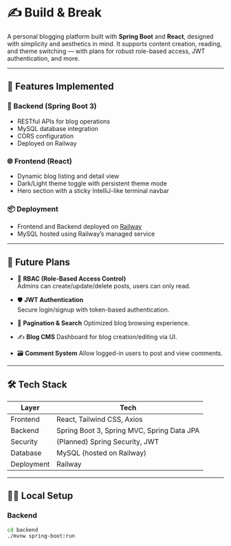 # ✍️ Build & Break

A personal blogging platform built with **Spring Boot** and **React**, designed with simplicity and aesthetics in mind. It supports content creation, reading, and theme switching — with plans for robust role-based access, JWT authentication, and more.

---

## 🚀 Features Implemented

### 🔧 Backend (Spring Boot 3)
- RESTful APIs for blog operations
- MySQL database integration
- CORS configuration
- Deployed on Railway

### 🌐 Frontend (React)
- Dynamic blog listing and detail view
- Dark/Light theme toggle with persistent theme mode
- Hero section with a sticky IntelliJ-like terminal navbar

### 📦 Deployment
- Frontend and Backend deployed on [Railway](https://railway.app)
- MySQL hosted using Railway’s managed service

---

## 📌 Future Plans

- 🔐 **RBAC (Role-Based Access Control)**  
  Admins can create/update/delete posts, users can only read.

- 🛡️ **JWT Authentication**  
  Secure login/signup with token-based authentication.

- 📄 **Pagination & Search**
  Optimized blog browsing experience.

- ✍️ **Blog CMS**
  Dashboard for blog creation/editing via UI.

- 🗃️ **Comment System**
  Allow logged-in users to post and view comments.

---

## 🛠️ Tech Stack

| Layer       | Tech                         |
|-------------|------------------------------|
| Frontend    | React, Tailwind CSS, Axios   |
| Backend     | Spring Boot 3, Spring MVC, Spring Data JPA |
| Security    | (Planned) Spring Security, JWT |
| Database    | MySQL (hosted on Railway)    |
| Deployment  | Railway                      |

---

## 🧑‍💻 Local Setup

### Backend

```bash
cd backend
./mvnw spring-boot:run

